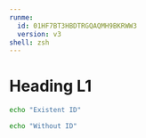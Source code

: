 ```yaml
---
runme:
  id: 01HF7BT3HBDTRGQAQMH9BKRWW3
  version: v3
shell: zsh
---
```


# Heading L1

```sh {"id":"01HE2XR0Z3WD9A89XR5XA959QP","interpreter":"bash","name":"id-present","terminalRows":"2"}
echo "Existent ID"
```

```sh {"id":"01HF7BT3HBDTRGQAQMH6W35AGV","interpreter":"bash","name":"id-missing","terminalRows":"2"}
echo "Without ID"
```
